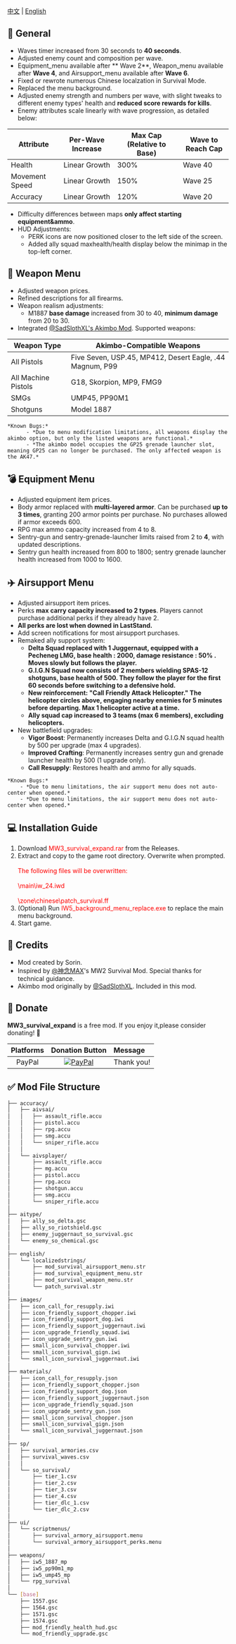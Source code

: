 [中文](README-CN.md) | [English](README.md)

## 📖 General

- Waves timer increased from 30 seconds to **40 seconds**.  
- Adjusted enemy count and composition per wave.  
- Equipment_menu available after ** Wave 2**, Weapon_menu available after **Wave 4**, and Airsupport_menu available after **Wave 6**.  
- Fixed or rewrote numerous Chinese localzation in Survival Mode.  
- Replaced the menu background.  
- Adjusted enemy strength and numbers per wave, with slight tweaks to different enemy types' health and **reduced score rewards for kills**.  
- Enemy attributes scale linearly with wave progression, as detailed below:  

| Attribute    | Per-Wave Increase | Max Cap (Relative to Base) | Wave to Reach Cap |  
|-------------|------------------|---------------------------|------------------|  
| Health      | Linear Growth    | 300%                      | Wave 40          |  
| Movement Speed | Linear Growth | 150%                      | Wave 25          |  
| Accuracy    | Linear Growth    | 120%                      | Wave 20          |  

- Difficulty differences between maps **only affect starting equipment&ammo**.  
- HUD Adjustments:  
  - PERK icons are now positioned closer to the left side of the screen.  
  - Added ally squad maxhealth/health display below the minimap in the top-left corner.  

## 🔫 Weapon Menu  

- Adjusted weapon prices.  
- Refined descriptions for all firearms.  
- Weapon realism adjustments:  
  - M1887 **base damage** increased from 30 to 40, **minimum damage** from 20 to 30.  
- Integrated [@SadSlothXL's Akimbo Mod](https://github.com/SadSlothXL/IW5-mod_akimbo). Supported weapons:  

| Weapon Type      | Akimbo-Compatible Weapons                                                                 |  
|------------------|------------------------------------------------------------------------------------------|  
| All Pistols      | Five Seven, USP.45, MP412, Desert Eagle, .44 Magnum, P99                                |  
| All Machine Pistols | G18, Skorpion, MP9, FMG9                                                              |  
| SMGs            | UMP45, PP90M1                                                                           |  
| Shotguns        | Model 1887                                                                              |  

```
*Known Bugs:*
	  - *Due to menu modification limitations, all weapons display the akimbo option, but only the listed weapons are functional.*
	  - *The akimbo model occupies the GP25 grenade launcher slot, meaning GP25 can no longer be purchased. The only affected weapon is the AK47.*
```


## 💣 Equipment Menu  

- Adjusted equipment item prices.  
- Body armor replaced with **multi-layered armor**. Can be purchased **up to 3 times**, granting 200 armor points per purchase. No purchases allowed if armor exceeds 600.  
- RPG max ammo capacity increased from 4 to 8.  
- Sentry-gun and sentry-grenade-launcher limits raised from 2 to **4**, with updated descriptions.  
- Sentry gun health increased from 800 to 1800; sentry grenade launcher health increased from 1000 to 1600.  

## ✈️ Airsupport Menu  

- Adjusted airsupport item prices.  
- Perks **max carry capacity increased to 2 types**. Players cannot purchase additional perks if they already have 2.  
- **All perks are lost when downed in LastStand.**  
- Add screen notifications for most airsupport purchases.  
- Remaked ally support system:  
  - **Delta Squad replaced with 1 Juggernaut, equipped with a Pecheneg LMG, base health : 2000, damage resistance : 50% . Moves slowly but follows the player.**  
  - **G.I.G.N Squad now consists of 2 members wielding SPAS-12 shotguns, base health of 500. They follow the player for the first 60 seconds before switching to a defensive hold.**  
  - **New reinforcement: "Call Friendly Attack Helicopter." The helicopter circles above, engaging nearby enemies for 5 minutes before departing. Max 1 helicopter active at a time.**  
  - **Ally squad cap increased to 3 teams (max 6 members), excluding helicopters.**  
- New battlefield upgrades:  
  - **Vigor Boost**: Permanently increases Delta and G.I.G.N squad health by 500 per upgrade (max 4 upgrades).  
  - **Improved Crafting**: Permanently increases sentry gun and grenade launcher health by 500 (1 upgrade only).  
  - **Call Resupply**: Restores health and ammo for ally squads.  

```
*Known Bugs:*
	- *Due to menu limitations, the air support menu does not auto-center when opened.*
	- *Due to menu limitations, the air support menu does not auto-center when opened.*
```


## 💻 Installation Guide  

1. Download <span style="color:red">MW3_survival_expand.rar</span> from the Releases.  
2. Extract and copy to the game root directory. Overwrite when prompted.  
   <span style="color:red">  
       The following files will be overwritten:<br>  
       \main\iw_24.iwd<br>  
       \zone\chinese\patch_survival.ff  
   </span>  
3. (Optional) Run <span style="color:red">IW5_background_menu_replace.exe</span> to replace the main menu background.  
4. Start game.  

## 📖 Credits  

- Mod created by Sorin.  
- Inspired by [@神念MAX](https://space.bilibili.com/175979296)'s MW2 Survival Mod. Special thanks for technical guidance.  
- Akimbo mod originally by [@SadSlothXL](https://github.com/SadSlothXL/IW5-mod_akimbo). Included in this mod.  

## 💖 Donate 

**MW3_survival_expand** is a free mod. If you enjoy it,please consider donating! 🤩  

| Platforms    | Donation Button                                                                                              | Message    |  
|:------------:|:------------------------------------------------------------------------------------------------------------:|:-----------|  
| PayPal       | [![PayPal](https://www.paypalobjects.com/en_US/i/btn/btn_donate_LG.gif)](https://paypal.me/841603239)        | Thank you! |  

## ✅ Mod File Structure  

```bash  
├── accuracy/  
│   ├── aivsai/  
│   │   ├── assault_rifle.accu  
│   │   ├── pistol.accu  
│   │   ├── rpg.accu  
│   │   ├── smg.accu  
│   │   └── sniper_rifle.accu  
│   │  
│   └── aivsplayer/  
│       ├── assault_rifle.accu  
│       ├── mg.accu  
│       ├── pistol.accu  
│       ├── rpg.accu  
│       ├── shotgun.accu  
│       ├── smg.accu  
│       └── sniper_rifle.accu  
│  
├── aitype/  
│   ├── ally_so_delta.gsc  
│   ├── ally_so_riotshield.gsc  
│   ├── enemy_juggernaut_so_survival.gsc  
│   └── enemy_so_chemical.gsc  
│  
├── english/  
│   └── localizedstrings/  
│       ├── mod_survival_airsupport_menu.str  
│       ├── mod_survival_equipment_menu.str  
│       ├── mod_survival_weapon_menu.str  
│       └── patch_survival.str  
│  
├── images/  
│   ├── icon_call_for_resupply.iwi  
│   ├── icon_friendly_support_chopper.iwi  
│   ├── icon_friendly_support_dog.iwi  
│   ├── icon_friendly_support_juggernaut.iwi  
│   ├── icon_upgrade_friendly_squad.iwi  
│   ├── icon_upgrade_sentry_gun.iwi  
│   ├── small_icon_survival_chopper.iwi  
│   ├── small_icon_survival_gign.iwi  
│   └── small_icon_survival_juggernaut.iwi  
│  
├── materials/  
│   ├── icon_call_for_resupply.json  
│   ├── icon_friendly_support_chopper.json  
│   ├── icon_friendly_support_dog.json  
│   ├── icon_friendly_support_juggernaut.json  
│   ├── icon_upgrade_friendly_squad.json  
│   ├── icon_upgrade_sentry_gun.json  
│   ├── small_icon_survival_chopper.json  
│   ├── small_icon_survival_gign.json  
│   └── small_icon_survival_juggernaut.json  
│  
├── sp/  
│   ├── survival_armories.csv  
│   ├── survival_waves.csv  
│   │  
│   └── so_survival/  
│       ├── tier_1.csv  
│       ├── tier_2.csv  
│       ├── tier_3.csv  
│       ├── tier_4.csv  
│       ├── tier_dlc_1.csv  
│       └── tier_dlc_2.csv  
│  
├── ui/  
│   └── scriptmenus/  
│       ├── survival_armory_airsupport.menu  
│       └── survival_armory_airsupport_perks.menu  
│  
├── weapons/  
│   ├── iw5_1887_mp  
│   ├── iw5_pp90m1_mp  
│   ├── iw5_ump45_mp  
│   └── rpg_survival  
│  
└── [base]  
    ├── 1557.gsc  
    ├── 1564.gsc  
    ├── 1571.gsc  
    ├── 1574.gsc  
    ├── mod_friendly_health_hud.gsc  
    └── mod_friendly_upgrade.gsc  
```

